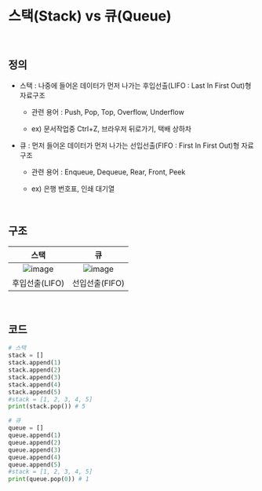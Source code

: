 # 스택(Stack) vs 큐(Queue)

<br>

## 정의

* 스택 : 나중에 들어온 데이터가 먼저 나가는 후입선출(LIFO : Last In First Out)형 자료구조

  * 관련 용어 : Push, Pop, Top, Overflow, Underflow

  * ex) 문서작업중 Ctrl+Z, 브라우저 뒤로가기, 택배 상하차

* 큐 : 먼저 들어온 데이터가 먼저 나가는 선입선출(FIFO : First In First Out)형 자료구조

  * 관련 용어 : Enqueue, Dequeue, Rear, Front, Peek

  * ex) 은행 번호표, 인쇄 대기열

<br>

## 구조

|스택|큐|
|:-----:|:-----:|
|![image](https://user-images.githubusercontent.com/48934537/78421828-c1b09000-7695-11ea-89b9-ef861f9d9db4.png)|![image](https://user-images.githubusercontent.com/48934537/78421841-e573d600-7695-11ea-817a-0f29884206a6.png)|
|후입선출(LIFO)|선입선출(FIFO)|

<br>

## 코드

```python
# 스택
stack = []
stack.append(1)
stack.append(2)
stack.append(3)
stack.append(4)
stack.append(5)
#stack = [1, 2, 3, 4, 5]
print(stack.pop()) # 5

# 큐
queue = []
queue.append(1)
queue.append(2)
queue.append(3)
queue.append(4)
queue.append(5)
#stack = [1, 2, 3, 4, 5]
print(queue.pop(0)) # 1
```
